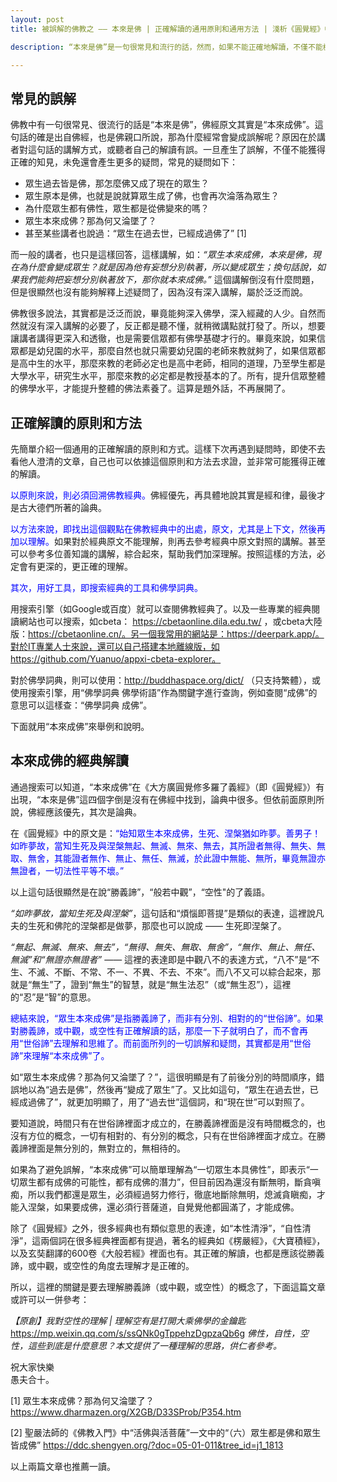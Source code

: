 ```yaml
---
layout: post
title: 被誤解的佛教之 —— 本來是佛 | 正確解讀的通用原則和通用方法 | 淺析《圓覺經》中的“本來成佛”

description: “本來是佛”是一句很常見和流行的話，然而，如果不能正確地解讀，不僅不能樹立正見，反而會產生各種疑問，例如“眾生過去皆是佛，那怎麼佛又成了現在的眾生？”。那應該如何正確解讀“本來是佛”呢？本文提供了一種思路和參考。

---
```


## 常見的誤解

佛教中有一句很常見、很流行的話是“本來是佛”，佛經原文其實是“本來成佛”。這句話的確是出自佛經，也是佛親口所說，那為什麼經常會變成誤解呢？原因在於講者對這句話的講解方式，或聽者自己的解讀有誤。一旦產生了誤解，不僅不能獲得正確的知見，未免還會產生更多的疑問，常見的疑問如下：

* 眾生過去皆是佛，那怎麼佛又成了現在的眾生？
* 眾生原本是佛，也就是說就算眾生成了佛，也會再次淪落為眾生？
* 為什麼眾生都有佛性，眾生都是從佛變來的嗎？
* 眾生本來成佛？那為何又淪墜了？
* 甚至某些講者也說過：“眾生在過去世，已經成過佛了” [1]

而一般的講者，也只是這樣回答，這樣講解，如：*“眾生本來成佛，本來是佛，現在為什麼會變成眾生？就是因為他有妄想分別執著，所以變成眾生；換句話說，如果我們能夠把妄想分別執著放下，那你就本來成佛。”* 這個講解倒沒有什麼問題，但是很顯然也沒有能夠解釋上述疑問了，因為沒有深入講解，屬於泛泛而說。

佛教很多說法，其實都是泛泛而說，畢竟能夠深入佛學，深入經藏的人少。自然而然就沒有深入講解的必要了，反正都是聽不懂，就稍微講點就打發了。所以，想要讓講者講得更深入和透徹，也是需要信眾都有佛學基礎才行的。畢竟來說，如果信眾都是幼兒園的水平，那麼自然也就只需要幼兒園的老師來教就夠了，如果信眾都是高中生的水平，那麼來教的老師必定也是高中老師，相同的道理，乃至學生都是大學水平，研究生水平，那麼來教的必定都是教授基本的了。所有，提升信眾整體的佛學水平，才能提升整體的佛法素養了。這算是題外話，不再展開了。

## 正確解讀的原則和方法

先簡單介紹一個通用的正確解讀的原則和方式。這樣下次再遇到疑問時，即使不去看他人澄清的文章，自己也可以依據這個原則和方法去求證，並非常可能獲得正確的解讀。

<span style="color:blue">以原則來說，則必須回溯佛教經典。</span>佛經優先，再具體地說其實是經和律，最後才是古大德們所著的論典。

<span style="color:blue">以方法來說，即找出這個觀點在佛教經典中的出處，原文，尤其是上下文，然後再加以理解。</span>如果對於經典原文不能理解，則再去參考經典中原文對照的講解。甚至可以參考多位善知識的講解，綜合起來，幫助我們加深理解。按照這樣的方法，必定會有更深的，更正確的理解。

<span style="color:blue">其次，用好工具，即搜索經典的工具和佛學詞典。</span>

用搜索引擎（如Google或百度）就可以查閱佛教經典了。以及一些專業的經典閱讀網站也可以搜索，如cbeta： https://cbetaonline.dila.edu.tw/ ，或cbeta大陸版：https://cbetaonline.cn/。另一個我常用的網站是：https://deerpark.app/。對於IT專業人士來說，還可以自己搭建本地離線版，如https://github.com/Yuanuo/appxi-cbeta-explorer。

對於佛學詞典，則可以使用：http://buddhaspace.org/dict/ （只支持繁體），或使用搜索引擎，用“佛學詞典 佛學術語”作為關鍵字進行查詢，例如查閱“成佛”的意思可以這樣查：“佛學詞典 成佛”。

下面就用“本來成佛”來舉例和說明。

## 本來成佛的經典解讀

通過搜索可以知道，“本來成佛”在《大方廣圓覺修多羅了義經》（即《圓覺經》）有出現，“本來是佛”這四個字倒是沒有在佛經中找到，論典中很多。但依前面原則所說，佛經應該優先，其次是論典。

在《圓覺經》中的原文是：<span style="color:blue">“始知眾生本來成佛，生死、涅槃猶如昨夢。善男子！如昨夢故，當知生死及與涅槃無起、無滅、無來、無去，其所證者無得、無失、無取、無舍，其能證者無作、無止、無任、無滅，於此證中無能、無所，畢竟無證亦無證者，一切法性平等不壞。”</span>

以上這句話很顯然是在說“勝義諦”，“般若中觀”，“空性"的了義語。

*“如昨夢故，當知生死及與涅槃”*，這句話和“煩惱即菩提”是類似的表達，這裡說凡夫的生死和佛陀的涅槃都是做夢，那麼也可以說成 —— 生死即涅槃了。

*“無起、無滅、無來、無去”，“無得、無失、無取、無舍”，“無作、無止、無任、無滅”*和*“無證亦無證者”* —— 這裡的表達即是中觀八不的表達方式，“八不”是“不生、不滅、不斷、不常、不一、不異、不去、不來”。而八不又可以綜合起來，那就是“無生”了，證到“無生”的智慧，就是“無生法忍”（或“無生忍”），這裡的“忍”是“智”的意思。

<span style="color:blue">總結來說，“眾生本來成佛”是指勝義諦了，而非有分別、相對的的“世俗諦”。如果對勝義諦，或中觀，或空性有正確解讀的話，那麼一下子就明白了，而不會再用“世俗諦”去理解和思維了。而前面所列的一切誤解和疑問，其實都是用“世俗諦”來理解“本來成佛”了。

如“眾生本來成佛？那為何又淪墜了？”，這很明顯是有了前後分別的時間順序，錯誤地以為“過去是佛”，然後再“變成了眾生”了。又比如這句，“眾生在過去世，已經成過佛了”，就更加明顯了，用了“過去世”這個詞，和“現在世”可以對照了。

要知道說，時間只有在世俗諦裡面才成立的，在勝義諦裡面是沒有時間概念的，也沒有方位的概念，一切有相對的、有分別的概念，只有在世俗諦裡面才成立。在勝義諦裡面是無分別的，無對立的，無相待的。

如果為了避免誤解，“本來成佛”可以簡單理解為“一切眾生本具佛性”，即表示“一切眾生都有成佛的可能性，都有成佛的潛力”，但目前因為還沒有斷無明，斷貪嗔痴，所以我們都還是眾生，必須經過努力修行，徹底地斷除無明，熄滅貪瞋痴，才能入涅槃，如果要成佛，還必須行菩薩道，自覺覺他都圓滿了，才能成佛。

除了《圓覺經》之外，很多經典也有類似意思的表達，如“本性清淨”，“自性清淨”，這兩個詞在很多經典裡面都有提過，著名的經典如《楞嚴經》，《大寶積經》，以及玄奘翻譯的600卷《大般若經》裡面也有。其正確的解讀，也都是應該從勝義諦，或中觀，或空性的角度去理解才是正確的。

所以，這裡的關鍵是要去理解勝義諦（或中觀，或空性）的概念了，下面這篇文章或許可以一併參考：

*【原創】我對空性的理解 | 理解空有是打開大乘佛學的金鑰匙*
https://mp.weixin.qq.com/s/ssQNk0gTppehzDgpzaQb6g
*佛性，自性，空性，這些到底是什麼意思？本文提供了一種理解的思路，供仁者參考。*

祝大家快樂<br>
愚夫合十。

[1] 眾生本來成佛？那為何又淪墜了？ https://www.dharmazen.org/X2GB/D33SProb/P354.htm

[2] 聖嚴法師的《佛教入門》中“活佛與活菩薩”一文中的“（六）眾生都是佛和眾生皆成佛” https://ddc.shengyen.org/?doc=05-01-011&tree_id=j1_1813

以上兩篇文章也推薦一讀。
